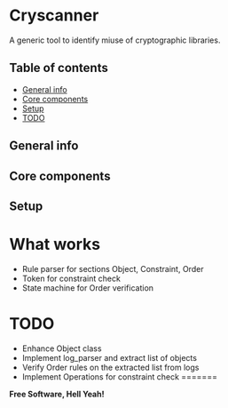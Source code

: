 # Cryscanner
A generic tool to identify miuse of cryptographic libraries.

## Table of contents
* [General info](#general-info)
* [Core components](#core-components)
* [Setup](#setup)
* [TODO](#todo)

## General info

## Core components

## Setup

# What works
- Rule parser for sections Object, Constraint, Order
- Token for constraint check
- State machine for Order verification
 
# TODO
- Enhance Object class
- Implement log\_parser and extract list of objects
- Verify Order rules on the extracted list from logs
- Implement Operations for constraint check
=======

**Free Software, Hell Yeah!**

